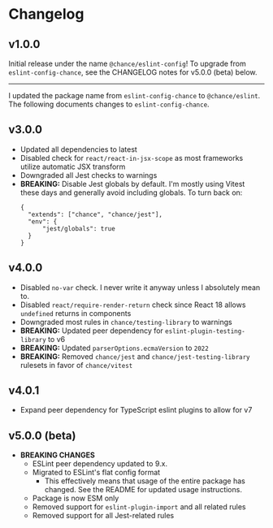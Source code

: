 # Changelog

## v1.0.0

Initial release under the name `@chance/eslint-config`! To upgrade from `eslint-config-chance`, see the CHANGELOG notes for v5.0.0 (beta) below.

---

I updated the package name from `eslint-config-chance` to `@chance/eslint`. The following documents changes to `eslint-config-chance`.

## v3.0.0

- Updated all dependencies to latest
- Disabled check for `react/react-in-jsx-scope` as most frameworks utilize automatic JSX transform
- Downgraded all Jest checks to warnings
- **BREAKING:** Disable Jest globals by default. I'm mostly using Vitest these days and generally avoid including globals. To turn back on:
  ```
  {
  	"extends": ["chance", "chance/jest"],
  	"env": {
  		"jest/globals": true
  	}
  }
  ```

## v4.0.0

- Disabled `no-var` check. I never write it anyway unless I absolutely mean to.
- Disabled `react/require-render-return` check since React 18 allows `undefined` returns in components
- Downgraded most rules in `chance/testing-library` to warnings
- **BREAKING:** Updated peer dependency for `eslint-plugin-testing-library` to v6
- **BREAKING:** Updated `parserOptions.ecmaVersion` to `2022`
- **BREAKING:** Removed `chance/jest` and `chance/jest-testing-library` rulesets in favor of `chance/vitest`

## v4.0.1

- Expand peer dependency for TypeScript eslint plugins to allow for v7

## v5.0.0 (beta)

- **BREAKING CHANGES**
  - ESLint peer dependency updated to 9.x.
  - Migrated to ESLint's flat config format
    - This effectively means that usage of the entire package has changed. See the README for updated usage instructions.
  - Package is now ESM only
  - Removed support for `eslint-plugin-import` and all related rules
  - Removed support for all Jest-related rules
